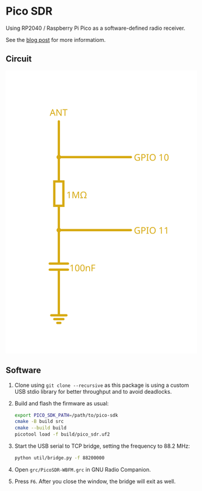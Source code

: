 # Pico SDR

Using RP2040 / Raspberry Pi Pico as a software-defined radio receiver.

See the [blog post](https://blog.porucha.net/2024/pico-sdr/) for more informatiom.

## Circuit

![](circuit.svg)

## Software

1. Clone using `git clone --recursive` as this package is using a custom USB
   stdio library for better throughput and to avoid deadlocks.

2. Build and flash the firmware as usual:

   ```bash
   export PICO_SDK_PATH=/path/to/pico-sdk
   cmake -B build src
   cmake --build build
   picotool load -f build/pico_sdr.uf2
   ```

3. Start the USB serial to TCP bridge, setting the frequency to 88.2 MHz:

   ```bash
   python util/bridge.py -f 88200000
   ```

4. Open `grc/PicoSDR-WBFM.grc` in GNU Radio Companion.

5. Press `F6`. After you close the window, the bridge will exit as well.
